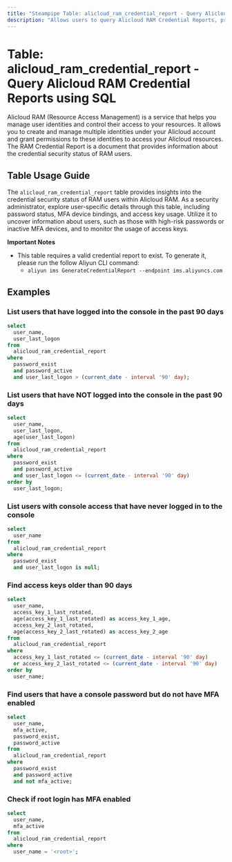 ```yaml
---
title: "Steampipe Table: alicloud_ram_credential_report - Query Alicloud RAM Credential Reports using SQL"
description: "Allows users to query Alicloud RAM Credential Reports, providing insights into the credential security status of RAM users."
---
```


# Table: alicloud_ram_credential_report - Query Alicloud RAM Credential Reports using SQL

Alicloud RAM (Resource Access Management) is a service that helps you manage user identities and control their access to your resources. It allows you to create and manage multiple identities under your Alicloud account and grant permissions to these identities to access your Alicloud resources. The RAM Credential Report is a document that provides information about the credential security status of RAM users.

## Table Usage Guide

The `alicloud_ram_credential_report` table provides insights into the credential security status of RAM users within Alicloud RAM. As a security administrator, explore user-specific details through this table, including password status, MFA device bindings, and access key usage. Utilize it to uncover information about users, such as those with high-risk passwords or inactive MFA devices, and to monitor the usage of access keys.

**Important Notes**
- This table requires a valid credential report to exist. To generate it, please run the follow Aliyun CLI command:
  - `aliyun ims GenerateCredentialReport --endpoint ims.aliyuncs.com`

## Examples

### List users that have logged into the console in the past 90 days

```sql
select
  user_name,
  user_last_logon
from
  alicloud_ram_credential_report
where
  password_exist
  and password_active
  and user_last_logon > (current_date - interval '90' day);
```

### List users that have NOT logged into the console in the past 90 days

```sql
select
  user_name,
  user_last_logon,
  age(user_last_logon)
from
  alicloud_ram_credential_report
where
  password_exist
  and password_active
  and user_last_logon <= (current_date - interval '90' day)
order by
  user_last_logon;
```

### List users with console access that have never logged in to the console

```sql
select
  user_name
from
  alicloud_ram_credential_report
where
  password_exist
  and user_last_logon is null;
```

### Find access keys older than 90 days

```sql
select
  user_name,
  access_key_1_last_rotated,
  age(access_key_1_last_rotated) as access_key_1_age,
  access_key_2_last_rotated,
  age(access_key_2_last_rotated) as access_key_2_age
from
  alicloud_ram_credential_report
where
  access_key_1_last_rotated <= (current_date - interval '90' day)
  or access_key_2_last_rotated <= (current_date - interval '90' day)
order by
  user_name;
```

### Find users that have a console password but do not have MFA enabled

```sql
select
  user_name,
  mfa_active,
  password_exist,
  password_active
from
  alicloud_ram_credential_report
where
  password_exist
  and password_active
  and not mfa_active;
```

### Check if root login has MFA enabled

```sql
select
  user_name,
  mfa_active
from
  alicloud_ram_credential_report
where
  user_name = '<root>';
```
